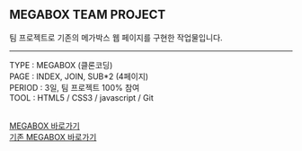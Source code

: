 ## MEGABOX TEAM PROJECT

팀 프로젝트로 기존의 메가박스 웹 페이지를 구현한 작업물입니다.

<hr>
TYPE : MEGABOX (클론코딩) <br>
PAGE : INDEX, JOIN, SUB*2 (4페이지)<br>
PERIOD : 3일, 팀 프로젝트 100% 참여<br>
TOOL : HTML5 / CSS3 / javascript / Git<br><br>


[MEGABOX 바로가기](https://eunbi1228.github/MEGABOX/index.html)<br>
[기존 MEGABOX 바로가기](https://www.megabox.co.kr/)
